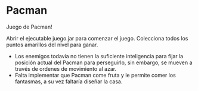# Pacman
Juego de Pacman!

Abrir el ejecutable juego.jar para comenzar el juego.
Colecciona todos los puntos amarillos del nivel para ganar. 

- Los enemigos todavía no tienen la suficiente inteligencia para fijar la posición actual del Pacman para perseguirlo, sin embargo, se mueven a través de ordenes de movimiento al azar.
- Falta implementar que Pacman come fruta y le permite comer los fantasmas, a su vez faltaría diseñar la casa.

